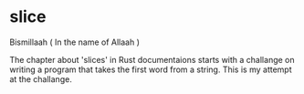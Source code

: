 # slice


Bismillaah ( In the name of Allaah )

The chapter about 'slices' in Rust documentaions starts with a challange on writing a program that takes the first word from a string.
This is my attempt at the challange.



